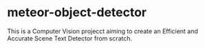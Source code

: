# meteor-object-detector

This is a Computer Vision projecct aiming to create an Efficient and Accurate Scene Text Detector from scratch.
